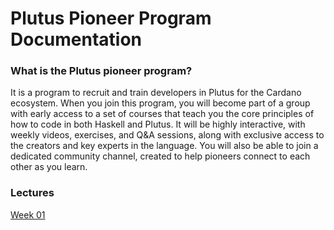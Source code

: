 # Plutus Pioneer Program Documentation

### What is the Plutus pioneer program?

It is a program to recruit and train developers in Plutus for the Cardano ecosystem. When you join this program, you will become part of a group with early access to a set of courses that teach you the core principles of how to code in both Haskell and Plutus. It will be highly interactive, with weekly videos, exercises, and Q&A sessions, along with exclusive access to the creators and key experts in the language. You will also be able to join a dedicated community channel, created to help pioneers connect to each other as you learn.

### Lectures

[Week 01](https://github.com/Vielhammer/plutus-pioneer-docs/blob/master/week01/week01.md)